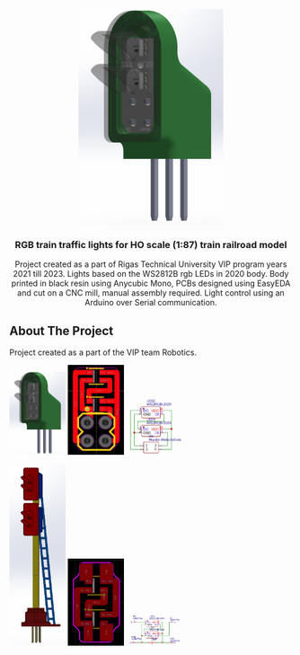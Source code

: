 <!-- PROJECT LOGO -->
<br />
<div align="center">
  <a href="https://github.com/aristovs/vip-robotics-RGB-train-traffic-lights">
    <img src="img/floor1.png" alt="Logo" width="258" height="384">
  </a>

<h3 align="center">RGB train traffic lights for HO scale (1:87) train railroad model</h3>

  <p align="center">
    Project created as a part of Rigas Technical University VIP program years 2021 till 2023. Lights based on the WS2812B rgb LEDs in 2020 body. Body printed in black resin using Anycubic Mono, PCBs designed using EasyEDA and cut on a CNC mill, manual assembly required. Light control using an Arduino over Serial communication.  
  </p>
</div>




<!-- ABOUT THE PROJECT -->
## About The Project

Project created as a part of the VIP team Robotics.

<p float="left">
  <img src="img/floor1.png" width="100" />
  <img src="img/floor2.png" width="100" /> 
  <img src="img/floor3.png" width="100" />
</p>

<p float="left">
  <img src="img/tower1.png" width="100" />
  <img src="img/tower2.png" width="100" /> 
  <img src="img/tower3.png" width="100" />
</p>

